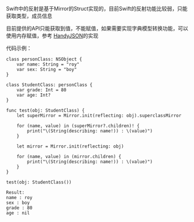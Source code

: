 Swift中的反射是基于Mirror的Struct实现的，目前Swift的反射功能比较弱，只能获取类型，成员信息

目前提供的API只能获取到值，不能赋值，如果需要实现字典模型转换功能，可以使用内存赋值，参考 [HandyJSON](https://github.com/alibaba/HandyJSON)的实现

代码示例：

```
class personClass: NSObject {
    var name: String = "roy"
    var sex: String = "boy"
}

class StudentClass: personClass {
    var grade: Int = 80
    var age: Int?
}

func test(obj: StudentClass) {
    let superMirror = Mirror.init(reflecting: obj).superclassMirror

    for (name, value) in (superMirror?.children)! {
        print("\(String(describing: name!)) : \(value)")
    }

    let mirror = Mirror.init(reflecting: obj)

    for (name, value) in (mirror.children) {
        print("\(String(describing: name!)) : \(value)")
    }
} 

test(obj: StudentClass())

```

```
Result:
name : roy
sex : boy
grade : 80
age : nil
```





